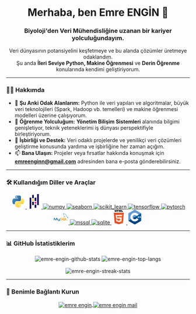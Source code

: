 <h1 align="center">Merhaba, ben Emre ENGİN 👋</h1>
<h3 align="center">Biyoloji'den Veri Mühendisliğine uzanan bir kariyer yolculuğundayım.</h3>

<p align="center">
  Veri dünyasının potansiyelini keşfetmeye ve bu alanda çözümler üretmeye odaklandım. <br/>
  Şu anda <strong>İleri Seviye Python, Makine Öğrenmesi</strong> ve <strong>Derin Öğrenme</strong> konularında kendimi geliştiriyorum.
</p>

---

### 👨‍💻 Hakkımda

- 🔭 **Şu Anki Odak Alanlarım:** Python ile veri yapıları ve algoritmalar, büyük veri teknolojileri (Spark, Hadoop vb. temelleri) ve makine öğrenmesi modelleri üzerine çalışıyorum.
- 🌱 **Öğrenme Yolculuğum:** **Yönetim Bilişim Sistemleri** alanında bilgimi genişletiyor, teknik yeteneklerimi iş dünyası perspektifiyle birleştiriyorum.
- 🤝 **İşbirliği ve Destek:** Veri odaklı projelerde ve yenilikçi veri çözümleri geliştirme konusunda yardıma ve işbirliğine her zaman açığım.
- 📫 **Bana Ulaşın:** Projeler veya fırsatlar hakkında konuşmak için **emreenginn@gmail.com** adresinden bana e-posta gönderebilirsiniz.

---

### 🛠️ Kullandığım Diller ve Araçlar

<p align="center">
  <a href="https://www.python.org" target="_blank" rel="noreferrer"> <img src="https://raw.githubusercontent.com/devicons/devicon/master/icons/python/python-original.svg" alt="python" width="40" height="40"/> </a>
  <a href="https://pandas.pydata.org/" target="_blank" rel="noreferrer"> <img src="https://raw.githubusercontent.com/devicons/devicon/2ae2a900d2f041da66e950e4d48052658d850630/icons/pandas/pandas-original.svg" alt="pandas" width="40" height="40"/> </a>
  <a href="https://numpy.org/" target="_blank" rel="noreferrer"> <img src="https://www.vectorlogo.zone/logos/numpy/numpy-icon.svg" alt="numpy" width="40" height="40"/> </a>
  <a href="https://seaborn.pydata.org/" target="_blank" rel="noreferrer"> <img src="https://seaborn.pydata.org/_images/logo-mark-lightbg.svg" alt="seaborn" width="40" height="40"/> </a>
  <a href="https://scikit-learn.org/" target="_blank" rel="noreferrer"> <img src="https://upload.wikimedia.org/wikipedia/commons/0/05/Scikit_learn_logo_small.svg" alt="scikit_learn" width="40" height="40"/> </a>
  <a href="https://www.tensorflow.org" target="_blank" rel="noreferrer"> <img src="https://www.vectorlogo.zone/logos/tensorflow/tensorflow-icon.svg" alt="tensorflow" width="40" height="40"/> </a>
  <a href="https://pytorch.org/" target="_blank" rel="noreferrer"> <img src="https://www.vectorlogo.zone/logos/pytorch/pytorch-icon.svg" alt="pytorch" width="40" height="40"/> </a>
  <br/>
  <a href="https://www.mysql.com/" target="_blank" rel="noreferrer"> <img src="https://raw.githubusercontent.com/devicons/devicon/master/icons/mysql/mysql-original-wordmark.svg" alt="mysql" width="40" height="40"/> </a>
  <a href="https://www.microsoft.com/en-us/sql-server" target="_blank" rel="noreferrer"> <img src="https://www.svgrepo.com/show/303229/microsoft-sql-server-logo.svg" alt="mssql" width="40" height="40"/> </a>
  <a href="https://www.sqlite.org/" target="_blank" rel="noreferrer"> <img src="https://www.vectorlogo.zone/logos/sqlite/sqlite-icon.svg" alt="sqlite" width="40" height="40"/> </a>
  <a href="https://www.w3.org/html/" target="_blank" rel="noreferrer"> <img src="https://raw.githubusercontent.com/devicons/devicon/master/icons/html5/html5-original-wordmark.svg" alt="html5" width="40" height="40"/> </a>
  <a href="https://www.w3schools.com/cpp/" target="_blank" rel="noreferrer"> <img src="https://raw.githubusercontent.com/devicons/devicon/master/icons/cplusplus/cplusplus-original.svg" alt="cplusplus" width="40" height="40"/> </a>
</p>

---

### 📊 GitHub İstatistiklerim

<p align="center">
  <img align="center" src="https://github-readme-stats.vercel.app/api?username=blackrazor34&show_icons=true&locale=en&theme=tokyonight&count_private=true" alt="emre-engin-github-stats" />
  <img align="center" src="https://github-readme-stats.vercel.app/api/top-langs?username=blackrazor34&show_icons=true&locale=en&layout=compact&theme=tokyonight" alt="emre-engin-top-langs" />
</p>
<p align="center">
  <img align="center" src="https://github-readme-streak-stats.herokuapp.com/?user=blackrazor34&theme=tokyonight" alt="emre-engin-streak-stats" />
</p>

---

### 🔗 Benimle Bağlantı Kurun

<p align="center">
  <a href="https://linkedin.com/in/emre-engin" target="_blank">
    <img align="center" src="https://raw.githubusercontent.com/rahuldkjain/github-profile-readme-generator/master/src/images/icons/Social/linked-in-alt.svg" alt="emre engin" height="40" width="50" />
  </a>
  <a href="mailto:emreenginn@gmail.com" target="_blank">
    <img align="center" src="https://www.vectorlogo.zone/logos/gmail/gmail-icon.svg" alt="emre engin mail" height="40" width="50" />
  </a>
</p>
